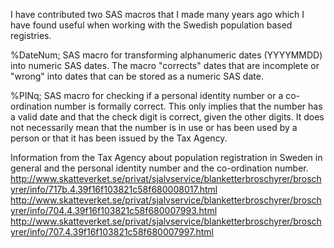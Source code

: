 I have contributed two SAS macros that I made many years ago which I have found useful when working with the Swedish population based registries.

%DateNum; SAS macro for transforming alphanumeric dates (YYYYMMDD) into numeric SAS dates. The macro "corrects" dates that are incomplete or "wrong" into dates that can be stored as a numeric SAS date.

%PINq; SAS macro for checking if a personal identity number or a co-ordination number is formally correct. This only implies 
that the number has a valid date and that the check digit is correct, given the other digits. It does not necessarily 
mean that the number is in use or has been used by a person or that it has been issued by the Tax Agency. 

Information from the Tax Agency about population registration in Sweden in general and the personal identity number and the co-ordination number.
http://www.skatteverket.se/privat/sjalvservice/blanketterbroschyrer/broschyrer/info/717b.4.39f16f103821c58f680008017.html 
http://www.skatteverket.se/privat/sjalvservice/blanketterbroschyrer/broschyrer/info/704.4.39f16f103821c58f680007993.html 
http://www.skatteverket.se/privat/sjalvservice/blanketterbroschyrer/broschyrer/info/707.4.39f16f103821c58f680007997.html
